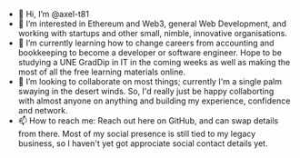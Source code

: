 - 👋 Hi, I’m @axel-t81
- 👀 I’m interested in Ethereum and Web3, general Web Development, and working with startups and other small, nimble, innovative organisations.
- 🌱 I’m currently learning how to change careers from accounting and bookkeeping to become a developer or software engineer. Hope to be studying a UNE GradDip in IT in the coming weeks as well as making the most of all the free learning materials online.
- 💞️ I’m looking to collaborate on most things; currently I'm a single palm swaying in the desert winds. So, I'd really just be happy collaborting with almost anyone on anything and building my experience, confidence and network.
- 📫 How to reach me: Reach out here on GitHub, and can swap details from there. Most of my social presence is still tied to my legacy business, so I haven't yet got approciate social contact details yet.
<!---
axel-t81/axel-t81 is a ✨ special ✨ repository because its `README.md` (this file) appears on your GitHub profile.
You can click the Preview link to take a look at your changes.
--->
